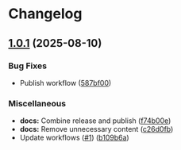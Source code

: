 # Changelog

## [1.0.1](https://github.com/simplypixi/bugbug-mcp-server/compare/bugbug-mcp-server-v1.0.0...bugbug-mcp-server-v1.0.1) (2025-08-10)


### Bug Fixes

* Publish workflow ([587bf00](https://github.com/simplypixi/bugbug-mcp-server/commit/587bf000de3b6d220d18ff12903676077919e41f))


### Miscellaneous

* **docs:** Combine release and publish ([f74b00e](https://github.com/simplypixi/bugbug-mcp-server/commit/f74b00ef7d2129699485d35180bbce5f8a6d20b4))
* **docs:** Remove unnecessary content ([c26d0fb](https://github.com/simplypixi/bugbug-mcp-server/commit/c26d0fb7013654d721621221f1361f97ca15d4e8))
* Update workflows ([#1](https://github.com/simplypixi/bugbug-mcp-server/issues/1)) ([b109b6a](https://github.com/simplypixi/bugbug-mcp-server/commit/b109b6a03b90dc6a171c588b5c2cab83a1c87674))
